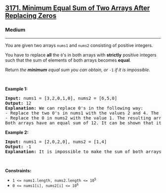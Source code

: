 <h2><a href="https://leetcode.com/problems/minimum-equal-sum-of-two-arrays-after-replacing-zeros/?envType=daily-question&envId=2025-05-10">3171. Minimum Equal Sum of Two Arrays After Replacing Zeros</a></h2><h3>Medium</h3><hr><p>You are given two arrays <code>nums1</code> and <code>nums2</code> consisting of positive integers.</p>

<p>You have to replace <strong>all</strong> the <code>0</code>&#39;s in both arrays with <strong>strictly</strong> positive integers such that the sum of elements of both arrays becomes <strong>equal</strong>.</p>

<p>Return <em>the <strong>minimum</strong> equal sum you can obtain, or </em><code>-1</code><em> if it is impossible</em>.</p>

<p>&nbsp;</p>
<p><strong class="example">Example 1:</strong></p>

<pre>
<strong>Input:</strong> nums1 = [3,2,0,1,0], nums2 = [6,5,0]
<strong>Output:</strong> 12
<strong>Explanation:</strong> We can replace 0&#39;s in the following way:
- Replace the two 0&#39;s in nums1 with the values 2 and 4. The resulting array is nums1 = [3,2,2,1,4].
- Replace the 0 in nums2 with the value 1. The resulting array is nums2 = [6,5,1].
Both arrays have an equal sum of 12. It can be shown that it is the minimum sum we can obtain.
</pre>

<p><strong class="example">Example 2:</strong></p>

<pre>
<strong>Input:</strong> nums1 = [2,0,2,0], nums2 = [1,4]
<strong>Output:</strong> -1
<strong>Explanation:</strong> It is impossible to make the sum of both arrays equal.
</pre>

<p>&nbsp;</p>
<p><strong>Constraints:</strong></p>

<ul>
	<li><code>1 &lt;= nums1.length, nums2.length &lt;= 10<sup>5</sup></code></li>
	<li><code>0 &lt;= nums1[i], nums2[i] &lt;= 10<sup>6</sup></code></li>
</ul>
